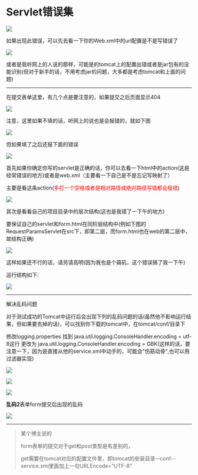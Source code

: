 # Servlet错误集

![](F:\笔记\项目补救包\assets(错误集)\错误1.png)

如果出现此错误，可以先去看一下你的Web.xml中的url配置是不是写错误了

![](F:\笔记\项目补救包\assets(错误集)\纠正1.png)

或者是我听网上的人说的那样，可能是的tomcat上的配置出错或者是jar包有的没能识别(但对于新手的话，不用考虑jar的问题，大多都是考虑tomcat和上面的问题)

------

在提交表单这里，有几个点是要注意的，如果提交之后页面显示404

![](F:\笔记\项目补救包\assets(错误集)\错误2.1.png)

注意，这里如果不填的话，听网上的说也是会报错的，就如下图

![](F:\笔记\项目补救包\assets(错误集)\错误2.1.png)

但如果填了之后还报下面的错误

![](F:\笔记\项目补救包\assets(错误集)\错误2.2.png)

首先如果你确定你写的servlet是正确的话，你可以去看一下html中的action(这是经常错误的地方)或者是web.xml（主要看一下自己是不是忘记写映射了）

主要是看这条action(<font color="red">多打一个空格或者是相对路径或绝对路径写错都会报错</font>)

![](F:\笔记\项目补救包\assets(错误集)\提示2.1.png)

其次是看看自己的项目目录中的层次结构(这也是我错了一下午的地方)

要保证自己的servlet和form.html在同阶层结构中(例如下图的RequestParamsServlet在src下，即第二层，而form.html也在web的第二层中，故结构正确)

![](F:\笔记\项目补救包\assets(错误集)\纠正2.png)

这样如果还不行的话，请另请高明(因为我也是个蒻矶，这个错误搞了我一下午)

运行结构如下:

![](F:\笔记\项目补救包\assets(错误集)\纠正2.1.png)



------

解决乱码问题

对于测试成功的Tomcat中运行后会出现下列的乱码问题的话(虽然他不影响运行结果，但如果要去掉的话)，可以找到你下载的tomcat中，在tomcat/conf/目录下 

修改logging.properties 找到 java.util.logging.ConsoleHandler.encoding = utf-8这行 更改为 java.util.logging.ConsoleHandler.encoding = GBK(这样的话，要注意一下，因为是直接从他的service.xml中动手的，可能会"伤筋动骨",也可以用过滤器实现)

![](F:\笔记\项目补救包\assets(错误集)\错误3.0.png)

![](F:\笔记\项目补救包\assets(错误集)\提示3.0.png)

![](F:\笔记\项目补救包\assets(错误集)\纠正3.0.png)

**乱码2**表单form提交后出现的乱码

![](F:\笔记\项目补救包\assets(错误集)\错误4.0.png)

------

> 某个博主说的
>
> form表单的提交对于get和post类型是有差别的，
>
> get需要在tomcat对应的配置文件里，即tomcat的安装目录--conf--service.xml里面加上一句URLEncode="UTF-8"